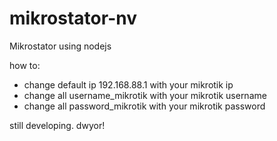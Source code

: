 # mikrostator-nv
Mikrostator using nodejs

how to:
- change default ip 192.168.88.1 with your mikrotik ip
- change all username_mikrotik with your mikrotik username
- change all password_mikrotik with your mikrotik password

still developing.
dwyor!
